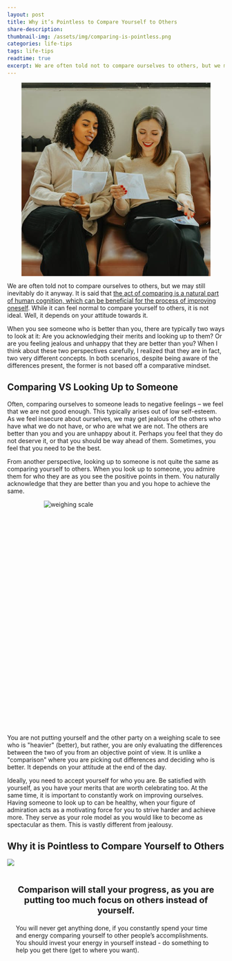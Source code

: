```yaml
---
layout: post
title: Why it’s Pointless to Compare Yourself to Others
share-description:
thumbnail-img: /assets/img/comparing-is-pointless.png
categories: life-tips
tags: life-tips
readtime: true
excerpt: We are often told not to compare ourselves to others, but we may still inevitably do it anyway. It is said that the act of comparing is a natural part of human cognition, which can be beneficial for the process of improving oneself. While it can feel normal to compare yourself to others, it is not ideal. Well, it depends on your attitude towards it.
---
```


<img src="/assets/img/comparing-is-pointless.png" alt="two women looking at their photos" style="display: block; margin: 0 auto;">

We are often told not to compare ourselves to others, but we may still inevitably do it anyway. It is said that [the act of comparing is a natural part of human cognition, which can be beneficial for the process of improving oneself](https://wp.nyu.edu/mind/2021/02/27/why-do-we-compare-ourselves-to-others/). While it can feel normal to compare yourself to others, it is not ideal. Well, it depends on your attitude towards it.

When you see someone who is better than you, there are typically two ways to look at it: Are you acknowledging their merits and looking up to them? Or are you feeling jealous and unhappy that they are better than you? When I think about these two perspectives carefully, I realized that they are in fact, two very different concepts. In both scenarios, despite being aware of the differences present, the former is not based off a comparative mindset.

## Comparing VS Looking Up to Someone

Often, comparing ourselves to someone leads to negative feelings – we feel that we are not good enough. This typically arises out of low self-esteem. As we feel insecure about ourselves, we may get jealous of the others who have what we do not have, or who are what we are not. The others are better than you and you are unhappy about it. Perhaps you feel that they do not deserve it, or that you should be way ahead of them. Sometimes, you feel that you need to be the best.

From another perspective, looking up to someone is not quite the same as comparing yourself to others. When you look up to someone, you admire them for who they are as you see the positive points in them. You naturally acknowledge that they are better than you and you hope to achieve the same.

<img src="https://images.pexels.com/photos/5669602/pexels-photo-5669602.jpeg?auto=compress&cs=tinysrgb&w=1260&h=750&dpr=1" alt="weighing scale" style="width:335px; height:525px; display: block; margin: 0 auto;">

You are not putting yourself and the other party on a weighing scale to see who is "heavier" (better), but rather, you are only evaluating the differences between the two of you from an objective point of view. It is unlike a "comparison" where you are picking out differences and deciding who is better. It depends on your attitude at the end of the day.

Ideally, you need to accept yourself for who you are. Be satisfied with yourself, as you have your merits that are worth celebrating too. At the same time, it is important to constantly work on improving ourselves. Having someone to look up to can be healthy, when your figure of admiration acts as a motivating force for you to strive harder and achieve more. They serve as your role model as you would like to become as spectacular as them. This is vastly different from jealousy.

## Why it is Pointless to Compare Yourself to Others

<div class="imgtext-container">
  <div><img src="https://images.pexels.com/photos/6289065/pexels-photo-6289065.jpeg" style="width: 2000px; max-height:100%"></div>
  <div style="padding: 20px;"><p style="font-size:20px; font-weight:bold; text-align: center;">Comparison will stall your progress, as you are putting too much focus on others instead of yourself.</p>
  <p>You will never get anything done, if you constantly spend your time and energy comparing yourself to other people’s accomplishments. You should invest your energy in yourself instead - do something to help you get there (get to where you want).</p>
  </div>
</div>
  
      



